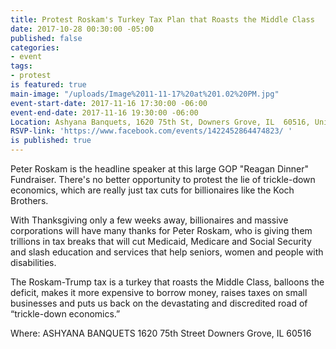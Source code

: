 ```yaml
---
title: Protest Roskam's Turkey Tax Plan that Roasts the Middle Class
date: 2017-10-28 00:30:00 -05:00
published: false
categories:
- event
tags:
- protest
is featured: true
main-image: "/uploads/Image%2011-11-17%20at%201.02%20PM.jpg"
event-start-date: 2017-11-16 17:30:00 -06:00
event-end-date: 2017-11-16 19:30:00 -06:00
Location: Ashyana Banquets, 1620 75th St, Downers Grove, IL  60516, United States
RSVP-link: 'https://www.facebook.com/events/1422452864474823/ '
is published: true
---
```


Peter Roskam is the headline speaker at this large GOP "Reagan Dinner" Fundraiser. There's no better opportunity to protest the lie of trickle-down economics, which are really just tax cuts for billionaires like the Koch Brothers.

With Thanksgiving only a few weeks away, billionaires and massive corporations will have many thanks for Peter Roskam, who is giving them trillions in tax breaks that will cut Medicaid, Medicare and Social Security and slash education and services that help seniors, women and people with disabilities.

The Roskam-Trump tax is a turkey that roasts the Middle Class, balloons the deficit, makes it more expensive to borrow money, raises taxes on small businesses and puts us back on the devastating and discredited road of “trickle-down economics.”

Where:
ASHYANA BANQUETS
1620 75th Street
Downers Grove, IL 60516